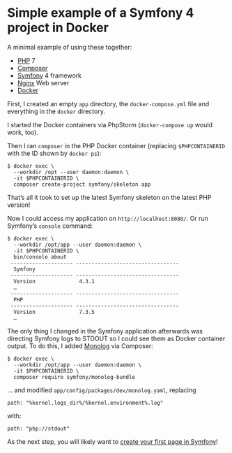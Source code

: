 # Simple example of a Symfony 4 project in Docker

A minimal example of using these together: 

* [PHP](https://www.php.net) 7
* [Composer](https://getcomposer.org)
* [Symfony](https://symfony.com) 4 framework
* [Nginx](https://nginx.org) Web server
* [Docker](https://www.docker.com)

First, I created an empty `app` directory, 
the `docker-compose.yml` file 
and everything in the `docker` directory.

I started the Docker containers via PhpStorm (`docker-compose up` would 
work, too).

Then I ran `composer` in the PHP Docker container 
(replacing `$PHPCONTAINERID` with the ID shown by `docker ps`):

```
$ docker exec \
  --workdir /opt --user daemon:daemon \
  -it $PHPCONTAINERID \
  composer create-project symfony/skeleton app
```

That’s all it took to set up the latest Symfony skeleton on the latest 
PHP version! 

Now I could access my application on `http://localhost:8080/`. 
Or run Symfony’s `console` command:

```
$ docker exec \
  --workdir /opt/app --user daemon:daemon \
  -it $PHPCONTAINERID \
  bin/console about
 -------------------- --------------------------------- 
  Symfony                                               
 -------------------- --------------------------------- 
  Version              4.3.1
  …                            
 -------------------- --------------------------------- 
  PHP                                                   
 -------------------- --------------------------------- 
  Version              7.3.5        
  … 
``` 

The only thing I changed in the Symfony application afterwards was directing Symfony 
logs to STDOUT so I could see them as Docker container output.
To do this, I added [Monolog](https://github.com/Seldaek/monolog/blob/master/README.md)
via Composer:

```
$ docker exec \
  --workdir /opt/app --user daemon:daemon \ 
  -it $PHPCONTAINERID \
  composer require symfony/monolog-bundle
```

… and modified `app/config/packages/dev/monolog.yaml`, replacing

```
path: "%kernel.logs_dir%/%kernel.environment%.log"
```

with:

```
path: "php://stdout"
```

As the next step, you will likely want to 
[create your first page in Symfony](https://symfony.com/doc/current/page_creation.html)!  